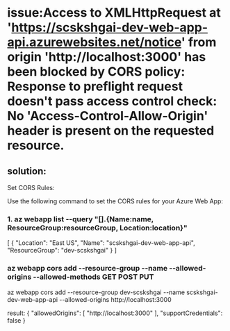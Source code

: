 # issue:Access to XMLHttpRequest at 'https://scskshgai-dev-web-app-api.azurewebsites.net/notice' from origin 'http://localhost:3000' has been blocked by CORS policy: Response to preflight request doesn't pass access control check: No 'Access-Control-Allow-Origin' header is present on the requested resource.

## solution:
Set CORS Rules:

Use the following command to set the CORS rules for your Azure Web App:

### 1. az webapp list --query "[].{Name:name, ResourceGroup:resourceGroup, Location:location}"

[
  {
    "Location": "East US",
    "Name": "scskshgai-dev-web-app-api",
    "ResourceGroup": "dev-scskshgai"
  }
]

### az webapp cors add --resource-group <resource-group-name> --name <webapp-name> --allowed-origins <origin1> <origin2> --allowed-methods GET POST PUT

az webapp cors add --resource-group dev-scskshgai --name scskshgai-dev-web-app-api --allowed-origins http://localhost:3000

result:
{
  "allowedOrigins": [
    "http://localhost:3000"
  ],
  "supportCredentials": false
}

